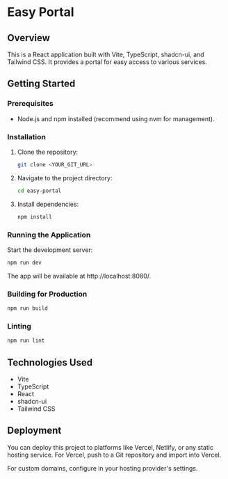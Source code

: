 # Easy Portal

## Overview

This is a React application built with Vite, TypeScript, shadcn-ui, and Tailwind CSS. It provides a portal for easy access to various services.

## Getting Started

### Prerequisites

- Node.js and npm installed (recommend using nvm for management).

### Installation

1. Clone the repository:
   ```sh
   git clone <YOUR_GIT_URL>
   ```

2. Navigate to the project directory:
   ```sh
   cd easy-portal
   ```

3. Install dependencies:
   ```sh
   npm install
   ```

### Running the Application

Start the development server:
```sh
npm run dev
```

The app will be available at http://localhost:8080/.

### Building for Production

```sh
npm run build
```

### Linting

```sh
npm run lint
```

## Technologies Used

- Vite
- TypeScript
- React
- shadcn-ui
- Tailwind CSS

## Deployment

You can deploy this project to platforms like Vercel, Netlify, or any static hosting service. For Vercel, push to a Git repository and import into Vercel.

For custom domains, configure in your hosting provider's settings.